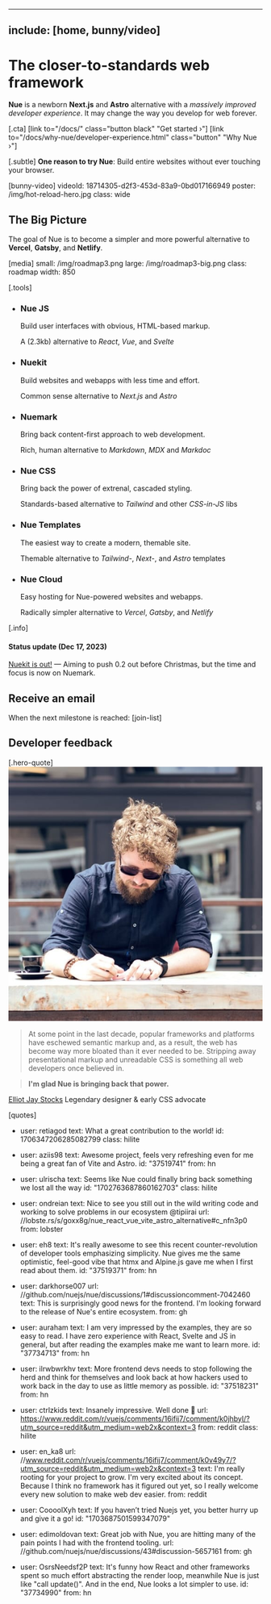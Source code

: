 
---
include: [home, bunny/video]
---

# The closer-to-standards web framework
**Nue** is a newborn **Next.js** and **Astro** alternative with a *massively improved developer experience*. It may change the way you develop for web forever.

[.cta]
  [link to="/docs/" class="button black" "Get started &rsaquo;"]
  [link to="/docs/why-nue/developer-experience.html" class="button" "Why Nue &rsaquo;"]

[.subtle]
  **One reason to try Nue**: Build entire websites without ever touching your browser.

[bunny-video]
  videoId: 18714305-d2f3-453d-83a9-0bd017166949
  poster: /img/hot-reload-hero.jpg
  class: wide


## The Big Picture
The goal of Nue is to become a simpler and more powerful alternative to **Vercel**, **Gatsby**, and **Netlify**.

[media]
  small: /img/roadmap3.png
  large: /img/roadmap3-big.png
  class: roadmap
  width: 850


[.tools]
  * ### Nue JS
    Build user interfaces with obvious, HTML-based markup.

    A (2.3kb) alternative to *React*, *Vue*, and *Svelte*

  * ### Nuekit
    Build websites and webapps with less time and effort.

    Common sense alternative to *Next.js* and *Astro*

  * ### Nuemark
    Bring back content-first approach to web development.

    Rich, human alternative to *Markdown*, *MDX* and *Markdoc*

  * ### Nue CSS
    Bring back the power of extrenal, cascaded styling.

    Standards-based alternative to *Tailwind* and other *CSS-in-JS* libs

  * ### Nue Templates
    The easiest way to create a modern, themable site.

    Themable alternative to *Tailwind-*, *Next-*, and *Astro* templates

  * ### Nue Cloud
    Easy hosting for Nue-powered websites and webapps.

    Radically simpler alternative to *Vercel*, *Gatsby*, and *Netlify*

[.info]
  #### Status update (Dec 17, 2023)
  [Nuekit is out!](/blog/nuekit-010/) — Aiming to push 0.2 out before Christmas, but the time and focus is now on Nuemark.


## Receive an email
When the next milestone is reached:
[join-list]


## Developer feedback


[.hero-quote]
  ![Elliot profile image]( /home/img/elliot-jay-stocks.jpg)

  > At some point in the last decade, popular frameworks and platforms have eschewed semantic markup and, as a result, the web has become way more bloated than it ever needed to be. Stripping away presentational markup and unreadable CSS is something all web developers once believed in.

  > **I'm glad Nue is bringing back that power.**

  [Elliot Jay Stocks](//elliotjaystocks.com/)
  Legendary designer & early CSS advocate


[quotes]
  - user: retiagod
    text: What a great contribution to the world!
    id: 1706347206285082799
    class: hilite

  - user: aziis98
    text: Awesome project, feels very refreshing even for me being a great fan of Vite and Astro.
    id: "37519741"
    from: hn

  - user: ulrischa
    text: Seems like Nue could finally bring back something we lost all the way
    id: "1702763687860162703"
    class: hilite

  - user: ondreian
    text: Nice to see you still out in the wild writing code and working to solve problems in our ecosystem @tipiirai
    url: //lobste.rs/s/goxx8g/nue_react_vue_vite_astro_alternative#c_nfn3p0
    from: lobster

  - user: eh8
    text: It's really awesome to see this recent counter-revolution of developer tools emphasizing simplicity. Nue gives me the same optimistic, feel-good vibe that htmx and Alpine.js gave me when I first read about them.
    id: "37519371"
    from: hn

  - user: darkhorse007
    url: //github.com/nuejs/nue/discussions/1#discussioncomment-7042460
    text: This is surprisingly good news for the frontend. I'm looking forward to the release of Nue's entire ecosystem.
    from: gh

  - user: auraham
    text: I am very impressed by the examples, they are so easy to read. I have zero experience with React, Svelte and JS in general, but after reading the examples make me want to learn more.
    id: "37734713"
    from: hn

  - user: ilrwbwrkhv
    text: More frontend devs needs to stop following the herd and think for themselves and look back at how hackers used to work back in the day to use as little memory as possible.
    id: "37518231"
    from: hn

  - user: ctrlzkids
    text: Insanely impressive. Well done 👏
    url: https://www.reddit.com/r/vuejs/comments/16ifij7/comment/k0jhbyl/?utm_source=reddit&utm_medium=web2x&context=3
    from: reddit
    class: hilite

  - user: en_ka8
    url: //www.reddit.com/r/vuejs/comments/16ifij7/comment/k0v49y7/?utm_source=reddit&utm_medium=web2x&context=3
    text: I'm really rooting for your project to grow. I'm very excited about its concept. Because I think no framework has it figured out yet, so I really welcome every new solution to make web dev easier.
    from: reddit

  - user: CoooolXyh
    text: If you haven’t tried Nuejs yet, you better hurry up and give it a go!
    id: "1703687501599347079"

  - user: edimoldovan
    text: Great job with Nue, you are hitting many of the pain points I had with the frontend tooling.
    url: //github.com/nuejs/nue/discussions/43#discussion-5657161
    from: gh

  - user: OsrsNeedsf2P
    text: It's funny how React and other frameworks spent so much effort abstracting the render loop, meanwhile Nue is just like "call update()". And in the end, Nue looks a lot simpler to use.
    id: "37734990"
    from: hn



